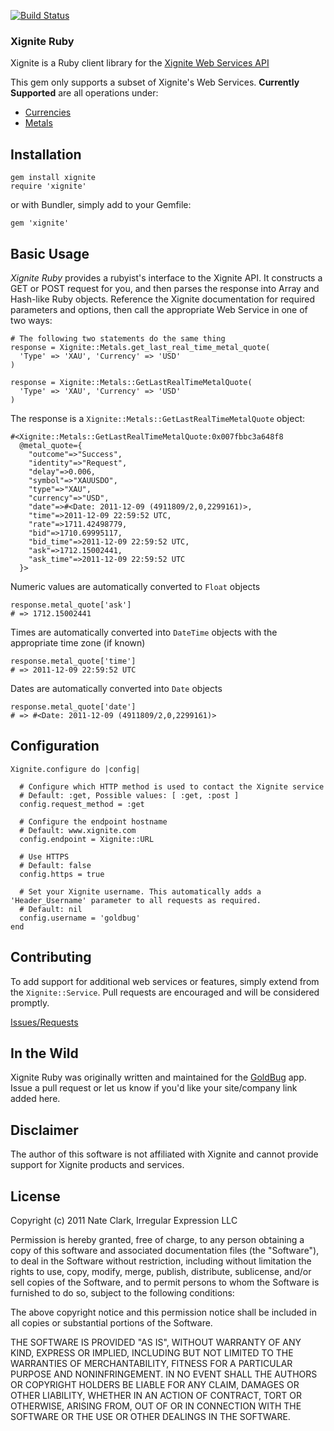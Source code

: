 [![Build Status](https://secure.travis-ci.org/heythisisnate/xignite.png)](http://travis-ci.org/heythisisnate/xignite)

### Xignite Ruby

Xignite is a Ruby client library for the [Xignite Web Services API](http://xignite.com)

This gem only supports a subset of Xignite's Web Services. **Currently Supported** are all operations under:

  * [Currencies](http://www.xignite.com/xCurrencies.asmx)
  * [Metals](http://www.xignite.com/xMetals.asmx)

## Installation ##

    gem install xignite
    require 'xignite'

or with Bundler, simply add to your Gemfile:

    gem 'xignite'

## Basic Usage ##

*Xignite Ruby* provides a rubyist's interface to the Xignite API. It constructs a GET or POST request for you, and then parses the response into Array and Hash-like Ruby objects. Reference the Xignite documentation for required parameters and options, then call the appropriate Web Service in one of two ways:

    # The following two statements do the same thing
    response = Xignite::Metals.get_last_real_time_metal_quote(
      'Type' => 'XAU', 'Currency' => 'USD'
    )

    response = Xignite::Metals::GetLastRealTimeMetalQuote(
      'Type' => 'XAU', 'Currency' => 'USD'
    )

The response is a `Xignite::Metals::GetLastRealTimeMetalQuote` object:

    #<Xignite::Metals::GetLastRealTimeMetalQuote:0x007fbbc3a648f8
      @metal_quote={
        "outcome"=>"Success",
        "identity"=>"Request",
        "delay"=>0.006,
        "symbol"=>"XAUUSDO",
        "type"=>"XAU",
        "currency"=>"USD",
        "date"=>#<Date: 2011-12-09 (4911809/2,0,2299161)>,
        "time"=>2011-12-09 22:59:52 UTC,
        "rate"=>1711.42498779,
        "bid"=>1710.69995117,
        "bid_time"=>2011-12-09 22:59:52 UTC,
        "ask"=>1712.15002441,
        "ask_time"=>2011-12-09 22:59:52 UTC
      }>

Numeric values are automatically converted to `Float` objects

    response.metal_quote['ask']
    # => 1712.15002441

Times are automatically converted into `DateTime` objects with the appropriate time zone (if known)

    response.metal_quote['time']
    # => 2011-12-09 22:59:52 UTC

Dates are automatically converted into `Date` objects

    response.metal_quote['date']
    # => #<Date: 2011-12-09 (4911809/2,0,2299161)>

## Configuration ##

    Xignite.configure do |config|

      # Configure which HTTP method is used to contact the Xignite service
      # Default: :get, Possible values: [ :get, :post ]
      config.request_method = :get

      # Configure the endpoint hostname
      # Default: www.xignite.com
      config.endpoint = Xignite::URL

      # Use HTTPS
      # Default: false
      config.https = true

      # Set your Xignite username. This automatically adds a 'Header_Username' parameter to all requests as required.
      # Default: nil
      config.username = 'goldbug'
    end

## Contributing ##

To add support for additional web services or features, simply extend from the `Xignite::Service`. Pull requests are encouraged and will be considered promptly.

[Issues/Requests](https://github.com/heythisisnate/xignite/issues)

## In the Wild ##

Xignite Ruby was originally written and maintained for the [GoldBug](http://goldb.ug) app. Issue a pull request or let us know if you'd like your site/company link added here.

## Disclaimer ##

The author of this software is not affiliated with Xignite and cannot provide support for Xignite products and services.

## License ##

Copyright (c) 2011 Nate Clark, Irregular Expression LLC

Permission is hereby granted, free of charge, to any person obtaining
a copy of this software and associated documentation files (the
"Software"), to deal in the Software without restriction, including
without limitation the rights to use, copy, modify, merge, publish,
distribute, sublicense, and/or sell copies of the Software, and to
permit persons to whom the Software is furnished to do so, subject to
the following conditions:

The above copyright notice and this permission notice shall be
included in all copies or substantial portions of the Software.

THE SOFTWARE IS PROVIDED "AS IS", WITHOUT WARRANTY OF ANY KIND,
EXPRESS OR IMPLIED, INCLUDING BUT NOT LIMITED TO THE WARRANTIES OF
MERCHANTABILITY, FITNESS FOR A PARTICULAR PURPOSE AND
NONINFRINGEMENT. IN NO EVENT SHALL THE AUTHORS OR COPYRIGHT HOLDERS BE
LIABLE FOR ANY CLAIM, DAMAGES OR OTHER LIABILITY, WHETHER IN AN ACTION
OF CONTRACT, TORT OR OTHERWISE, ARISING FROM, OUT OF OR IN CONNECTION
WITH THE SOFTWARE OR THE USE OR OTHER DEALINGS IN THE SOFTWARE.
